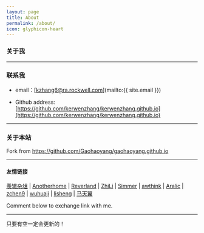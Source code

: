 ```yaml
---
layout: page
title: About
permalink: /about/
icon: glyphicon-heart
---
```


### 关于我



---

### 联系我

* email：[kzhang6@ra.rockwell.com](mailto:{{ site.email }})

* Github address: [https://github.com/kerwenzhang/kerwenzhang.github.io](https://github.com/kerwenzhang/kerwenzhang.github.io)  


---

### 关于本站   

Fork from https://github.com/Gaohaoyang/gaohaoyang.github.io

---

#### 友情链接

[羡辙杂俎](http://zhangwenli.com/blog) \| [Anotherhome](https://www.anotherhome.net) \| [Reverland](http://reverland.org/) \| [ZhiLi](http://lizhipower.github.io/) \| [Simmer](http://simmer-jun.github.io/) \| [awthink](http://awthink.net/) \| [Aralic](http://aralic.github.io/) \| [zchen9](http://www.chen9.info/) \| [wuhuaji](http://wuhuaji.me/) \| [lisheng](http://www.lishengcn.cn/) \| [马天翼](http://www.fkysly.com/)

Comment below to exchange link with me.  

---

只要有空一定会更新的！